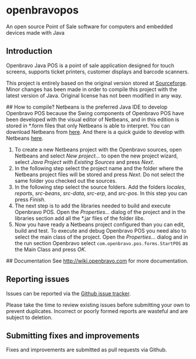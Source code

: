 # openbravopos
An open source Point of Sale software for computers and embedded devices made with Java

## Introduction
Openbravo Java POS is a point of sale application designed for touch screens, supports ticket printers, customer displays and barcode scanners.

This project is entirely based on the original version stored at [Sourceforge]( https://sourceforge.net/projects/openbravopos/). Minor changes has been made in order to compile this project with the latest version of Java. Original license has not been modified in any way.

## How to compile?
Netbeans is the preferred Java IDE to develop Openbravo POS because the Swing components of Openbravo POS have been developed with the visual editor of Netbeans, and in this edition is stored in *.form files that only Netbeans is able to interpret.
You can download Netbeans from [here](http://www.netbeans.org). And there is a quick guide to develop with Netbeans [here](http://www.netbeans.org/kb/60/java/quickstart.html).

1. To create a new Netbeans project with the Openbravo sources, open Netbeans and select _New project..._ to open the new project wizard, select _Java Project with Existing Sources_ and press _Next_.
2. In the following step select the project name and the folder where the Netbeans project files will be stored and press _Next_. Do not select the same folder you checked out the sources.
3. In the following step select the source folders. Add the folders _locales_, _reports_, _src-beans_, _src-data_, _src-erp_, and _src-pos_. In this step you can press _Finish_.
4. The next step is to add the libraries needed to build and execute Openbravo POS. Open the _Properties..._ dialog of the project and in the libraries section add all the *.jar files of the folder _libs_.
5. Now you have ready a Netbeans project configured than you can edit, build and test. To execute and debug Openbravo POS you need also to select the main class of the project. Open the _Properties..._ dialog and in the run section Openbravo select `com.openbravo.pos.forms.StartPOS` as the Main Class and press _OK_.

## Documentation
See http://wiki.openbravo.com for more documentation.

## Reporting issues
Issues can be reported via the [Github issue tracker](https://github.com/iMartinezMateu/openbravopos/issues). 

Please take the time to review existing issues before submitting your own to prevent duplicates. Incorrect or poorly formed reports are wasteful and are subject to deletion.

## Submitting fixes and improvements
Fixes and improvements are submitted as pull requests via Github. 

